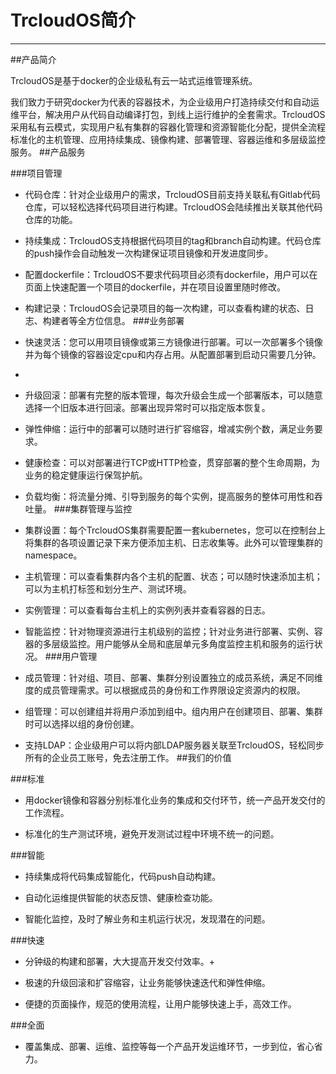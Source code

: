 # TrcloudOS简介
----

##产品简介

TrcloudOS是基于docker的企业级私有云一站式运维管理系统。

我们致力于研究docker为代表的容器技术，为企业级用户打造持续交付和自动运维平台，解决用户从代码自动编译打包，到线上运行维护的全套需求。TrcloudOS采用私有云模式，实现用户私有集群的容器化管理和资源智能化分配，提供全流程标准化的主机管理、应用持续集成、镜像构建、部署管理、容器运维和多层级监控服务。
##产品服务

###项目管理

* 代码仓库：针对企业级用户的需求，TrcloudOS目前支持关联私有Gitlab代码仓库，可以轻松选择代码项目进行构建。TrcloudOS会陆续推出关联其他代码仓库的功能。

* 持续集成：TrcloudOS支持根据代码项目的tag和branch自动构建。代码仓库的push操作会自动触发一次构建保证项目镜像和开发进度同步。

* 配置dockerfile：TrcloudOS不要求代码项目必须有dockerfile，用户可以在页面上快速配置一个项目的dockerfile，并在项目设置里随时修改。
* 构建记录：TrcloudOS会记录项目的每一次构建，可以查看构建的状态、日志、构建者等全方位信息。
###业务部署

* 快速灵活：您可以用项目镜像或第三方镜像进行部署。可以一次部署多个镜像并为每个镜像的容器设定cpu和内存占用。从配置部署到启动只需要几分钟。
*
* 升级回滚：部署有完整的版本管理，每次升级会生成一个部署版本，可以随意选择一个旧版本进行回滚。部署出现异常时可以指定版本恢复。

* 弹性伸缩：运行中的部署可以随时进行扩容缩容，增减实例个数，满足业务要求。
* 健康检查：可以对部署进行TCP或HTTP检查，贯穿部署的整个生命周期，为业务的稳定健康运行保驾护航。

* 负载均衡：将流量分摊、引导到服务的每个实例，提高服务的整体可用性和吞吐量。
###集群管理与监控
* 集群设置：每个TrcloudOS集群需要配置一套kubernetes，您可以在控制台上将集群的各项设置记录下来方便添加主机、日志收集等。此外可以管理集群的namespace。

* 主机管理：可以查看集群内各个主机的配置、状态；可以随时快速添加主机；可以为主机打标签和划分生产、测试环境。
* 实例管理：可以查看每台主机上的实例列表并查看容器的日志。

* 智能监控：针对物理资源进行主机级别的监控；针对业务进行部署、实例、容器的多层级监控。用户能够从全局和底层单元多角度监控主机和服务的运行状况。
###用户管理

* 成员管理：针对组、项目、部署、集群分别设置独立的成员系统，满足不同维度的成员管理需求。可以根据成员的身份和工作界限设定资源内的权限。

* 组管理：可以创建组并将用户添加到组中。组内用户在创建项目、部署、集群时可以选择以组的身份创建。
* 支持LDAP：企业级用户可以将内部LDAP服务器关联至TrcloudOS，轻松同步所有的企业员工账号，免去注册工作。
##我们的价值

###标准

* 用docker镜像和容器分别标准化业务的集成和交付环节，统一产品开发交付的工作流程。

* 标准化的生产测试环境，避免开发测试过程中环境不统一的问题。

###智能

* 持续集成将代码集成智能化，代码push自动构建。
* 自动化运维提供智能的状态反馈、健康检查功能。

* 智能化监控，及时了解业务和主机运行状况，发现潜在的问题。

###快速

* 分钟级的构建和部署，大大提高开发交付效率。+

* 极速的升级回滚和扩容缩容，让业务能够快速迭代和弹性伸缩。
* 便捷的页面操作，规范的使用流程，让用户能够快速上手，高效工作。

###全面

* 覆盖集成、部署、运维、监控等每一个产品开发运维环节，一步到位，省心省力。